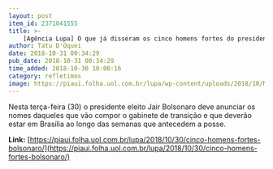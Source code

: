 ```yaml
---
layout: post
item_id: 2371041555
title: >-
    [Agência Lupa] O que já disseram os cinco homens fortes do presidente Jair Bolsonaro
author: Tatu D'Oquei
date: 2018-10-31 00:34:29
pub_date: 2018-10-31 00:34:29
time_added: 2018-10-30 10:00:16
category: refletimos
image: https://piaui.folha.uol.com.br/lupa/wp-content/uploads/2018/10/MinistrosBolsonaro.jpg
---
```


Nesta terça-feira (30) o presidente eleito Jair Bolsonaro deve anunciar os nomes daqueles que vão compor o gabinete de transição e que deverão estar em Brasília ao longo das semanas que antecedem a posse.

**Link:** [https://piaui.folha.uol.com.br/lupa/2018/10/30/cinco-homens-fortes-bolsonaro/](https://piaui.folha.uol.com.br/lupa/2018/10/30/cinco-homens-fortes-bolsonaro/)

